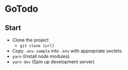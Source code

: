 # GoTodo

## Start
- Clone the project
  + `git clone [url]`
- Copy `.env.sample` into `.env` with appropriate sectets.
- `yarn` (Install node modules)
- `yarn dev` (Spin up development server)
